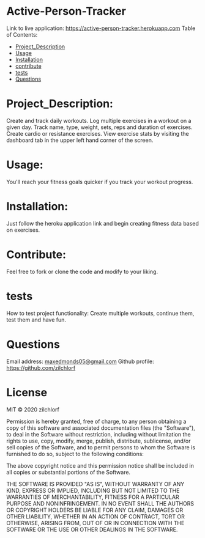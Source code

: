 
# Active-Person-Tracker
Link to live application: https://active-person-tracker.herokuapp.com
Table of Contents:
        
- [Project_Description](#Project_Description)
- [Usage](#usage)
- [Installation](#installation)
- [contribute](#contribute)
- [tests](#tests)
- [Questions](#Questions)


# Project_Description:
Create and track daily workouts.  Log multiple exercises in a workout on a given day. Track name, type, weight, sets, reps and duration of exercises.  Create cardio or resistance exercises.  View exercise stats by visiting the dashboard tab in the upper left hand corner of the screen. 

# Usage:
 You'll reach your fitness goals quicker if you track your workout progress. 

# Installation:
 Just follow the heroku application link and begin creating fitness data based on exercises. 

# Contribute:
 Feel free to fork or clone the code and modify to your liking. 

# tests
How to test project functionality: Create multiple workouts, continue them, test them and have fun. 

# Questions
Email address: maxedmonds05@gmail.com
Github profile: https://github.com/zilchlorf

# License
MIT © 2020 zilchlorf

Permission is hereby granted, free of charge, to any person obtaining a copy of this software and associated documentation files (the "Software"), to deal in the Software without restriction, including without limitation the rights to use, copy, modify, merge, publish, distribute, sublicense, and/or sell copies of the Software, and to permit persons to whom the Software is furnished to do so, subject to the following conditions:

The above copyright notice and this permission notice shall be included in all copies or substantial portions of the Software.

THE SOFTWARE IS PROVIDED "AS IS", WITHOUT WARRANTY OF ANY KIND, EXPRESS OR IMPLIED, INCLUDING BUT NOT LIMITED TO THE WARRANTIES OF MERCHANTABILITY, FITNESS FOR A PARTICULAR PURPOSE AND NONINFRINGEMENT. IN NO EVENT SHALL THE AUTHORS OR COPYRIGHT HOLDERS BE LIABLE FOR ANY CLAIM, DAMAGES OR OTHER LIABILITY, WHETHER IN AN ACTION OF CONTRACT, TORT OR OTHERWISE, ARISING FROM, OUT OF OR IN CONNECTION WITH THE SOFTWARE OR THE USE OR OTHER DEALINGS IN THE SOFTWARE.
        
